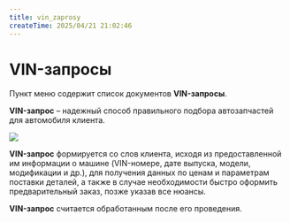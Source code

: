 ```yaml
---
title: vin_zaprosy
createTime: 2025/04/21 21:02:46
---
```

# VIN-запросы

Пункт меню содержит список документов **VIN-запросы**.

**VIN-запрос** – надежный способ правильного подбора автозапчастей для автомобиля клиента.

![](Aspose.Words.83ab1c44-6b28-430a-a5f2-4d9e6ba1abd4.300.png)

**VIN-запрос** формируется со слов клиента, исходя из предоставленной им информации о машине (VIN-номере, дате выпуска, модели, модификации и др.), для получения данных по ценам и параметрам поставки деталей, а также в случае необходимости быстро оформить предварительный заказ, позже указав все нюансы.

**VIN-запрос** считается обработанным после его проведения.